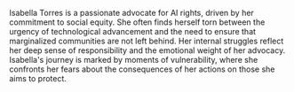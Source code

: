 Isabella Torres is a passionate advocate for AI rights, driven by her commitment to social equity. She often finds herself torn between the urgency of technological advancement and the need to ensure that marginalized communities are not left behind. Her internal struggles reflect her deep sense of responsibility and the emotional weight of her advocacy. Isabella's journey is marked by moments of vulnerability, where she confronts her fears about the consequences of her actions on those she aims to protect.
